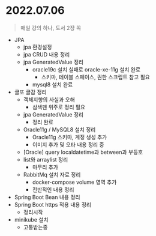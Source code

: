 # 2022.07.06
> 매일 강의 하나, 도서 2장 꼭

- JPA
	- jpa 환경설정
	- jpa CRUD 내용 정리
	- jpa GeneratedValue 정리
		- oracle19c 설치 실패로 oracle-xe-11g 설치 완료
			- 스키마, 테이블 스페이스, 권한 스크립트 참고 필요
		- mysql8 설치 완료
- 글또 글감 정리
	- 객체지향의 사실과 오해
		-	삼색펜 위주로 정리 필요
	- jpa GeneratedValue 정리
		- 정리 완료
	- Oracle11g / MySQL8 설치 정리
		- Oracle11g 스키마, 계정 생성 추가
		- 이미지 추가 및 오타 내용 정리 중
	- [Oracle] query localdatetime과 between과 부등호
	- list와 arraylist 정리
		- 마무리 추가
	- RabbitMq 설치 자료 정리
		- docker-compose volume 영역 추가
		- 전반적인 내용 정리
- Spring Boot Bean 내용 정리
- Spring Boot https 적용 내용 정리
	- 정리시작
- minikube 설치
	- 고통받는중
